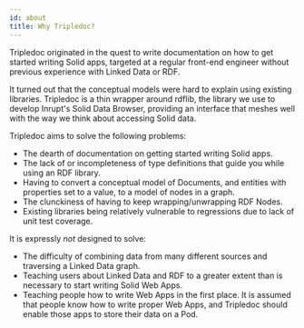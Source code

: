 ```yaml
---
id: about
title: Why Tripledoc?
---
```


Tripledoc originated in the quest to write documentation on how to get started writing Solid apps,
targeted at a regular front-end engineer without previous experience with Linked Data or RDF.

It turned out that the conceptual models were hard to explain using existing libraries. Tripledoc
is a thin wrapper around rdflib, the library we use to develop Inrupt's Solid Data Browser,
providing an interface that meshes well with the way we think about accessing Solid data.

Tripledoc aims to solve the following problems:

- The dearth of documentation on getting started writing Solid apps.
- The lack of or incompleteness of type definitions that guide you while using an RDF library.
- Having to convert a conceptual model of Documents, and entities with properties set to a value, to
  a model of nodes in a graph.
- The clunckiness of having to keep wrapping/unwrapping RDF Nodes.
- Existing libraries being relatively vulnerable to regressions due to lack of unit test coverage.

It is expressly _not_ designed to solve:

- The difficulty of combining data from many different sources and traversing a Linked Data graph.
- Teaching users about Linked Data and RDF to a greater extent than is necessary to start writing
  Solid Web Apps.
- Teaching people how to write Web Apps in the first place. It is assumed that people know how to write proper Web Apps, and Tripledoc should enable those apps to store their data on a Pod.

